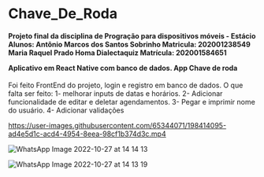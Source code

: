 # Chave_De_Roda

<h4>
Projeto final da disciplina de Progração para dispositivos móveis - Estácio 
        <br/>
Alunos: Antônio Marcos dos Santos Sobrinho Matricula: 202001238549
        Maria Raquel Prado Homa Dialectaquiz Matrícula: 202001584651
        

Aplicativo em React Native com banco de dados.
App Chave de roda
</h4>
Foi feito FrontEnd do projeto, login e registro em banco de dados.
O que falta ser feito: 
1- melhorar inputs de datas e horários.
2- Adicionar funcionalidade de editar e deletar agendamentos.
3- Pegar e imprimir nome do usuário.
4- Adicionar validações



https://user-images.githubusercontent.com/65344071/198414095-ad4e5d1c-acd4-4954-8eea-98cf1b374d3c.mp4

![WhatsApp Image 2022-10-27 at 14 14 13](https://user-images.githubusercontent.com/65344071/198414120-93473787-f03c-46f0-8925-8b8fade3168a.jpeg)

![WhatsApp Image 2022-10-27 at 14 13 19](https://user-images.githubusercontent.com/65344071/198414130-04cc69e5-6a6c-452f-8182-f824670024ae.jpeg)
